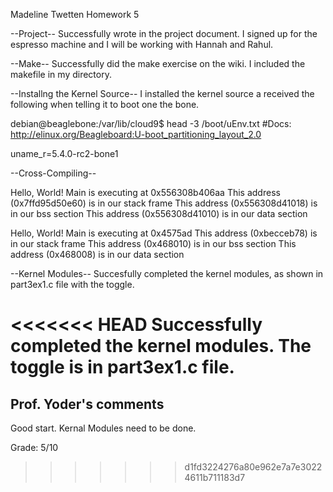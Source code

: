 Madeline Twetten
Homework 5

--Project--
Successfully wrote in the project document. I signed up for the espresso machine
and I will be working with Hannah and Rahul.

--Make--
Successfully did the make exercise on the wiki. I included the makefile in my
directory.

--Installng the Kernel Source--
I installed the kernel source a received the following when telling it to boot
one the bone.

debian@beaglebone:/var/lib/cloud9$ head -3 /boot/uEnv.txt
#Docs: http://elinux.org/Beagleboard:U-boot_partitioning_layout_2.0

uname_r=5.4.0-rc2-bone1

--Cross-Compiling--

Hello, World! Main is executing at 0x556308b406aa
This address (0x7ffd95d50e60) is in our stack frame
This address (0x556308d41018) is in our bss section
This address (0x556308d41010) is in our data section

Hello, World! Main is executing at 0x4575ad
This address (0xbecceb78) is in our stack frame
This address (0x468010) is in our bss section
This address (0x468008) is in our data section

--Kernel Modules--
Succesfully completed the kernel modules, as shown in part3ex1.c file with the toggle.

<<<<<<< HEAD
Successfully completed the kernel modules. The toggle is in part3ex1.c file.
=======
## Prof. Yoder's comments

Good start.  Kernal Modules need to be done.

Grade:  5/10
>>>>>>> d1fd3224276a80e962e7a7e30224611b711183d7
